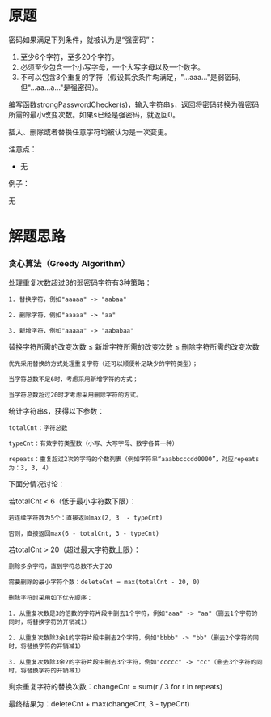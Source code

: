 # 原题
密码如果满足下列条件，就被认为是“强密码”：

1. 至少6个字符，至多20个字符。
2. 必须至少包含一个小写字母，一个大写字母以及一个数字。
3. 不可以包含3个重复的字符（假设其余条件均满足，"...aaa..."是弱密码, 但"...aa...a..."是强密码）。

编写函数strongPasswordChecker(s)，输入字符串s，返回将密码转换为强密码所需的最小改变次数。如果s已经是强密码，就返回0。

插入、删除或者替换任意字符均被认为是一次变更。

注意点：

  - 无

例子：

无

# 解题思路
### 贪心算法（Greedy Algorithm）

处理重复次数超过3的弱密码字符有3种策略：

```
1. 替换字符，例如"aaaaa" -> "aabaa"

2. 删除字符，例如"aaaaa" -> "aa"

3. 新增字符，例如"aaaaa" -> "aababaa"
```

替换字符所需的改变次数 ≤ 新增字符所需的改变次数 ≤ 删除字符所需的改变次数

```
优先采用替换的方式处理重复字符（还可以顺便补足缺少的字符类型）；

当字符总数不足6时，考虑采用新增字符的方式；

当字符总数超过20时才考虑采用删除字符的方式。
```

统计字符串s，获得以下参数：

```
totalCnt：字符总数

typeCnt：有效字符类型数（小写、大写字母、数字各算一种）

repeats：重复超过2次的字符的个数列表（例如字符串“aaabbcccdd0000”，对应repeats为：3, 3, 4）
```

下面分情况讨论：

若totalCnt < 6（低于最小字符数下限）：

```
若连续字符数为5个：直接返回max(2, 3  - typeCnt)

否则，直接返回max(6 - totalCnt, 3 - typeCnt)
```

若totalCnt > 20（超过最大字符数上限）：

```
删除多余字符，直到字符总数不大于20

需要删除的最小字符个数：deleteCnt = max(totalCnt - 20, 0)

删除字符时采用如下优先顺序：

1. 从重复次数是3的倍数的字符片段中删去1个字符，例如"aaa" -> "aa"（删去1个字符的同时，将替换字符的开销减1）

2. 从重复次数除3余1的字符片段中删去2个字符，例如"bbbb" -> "bb"（删去2个字符的同时，将替换字符的开销减1）

3. 从重复次数除3余2的字符片段中删去3个字符，例如"ccccc" -> "cc"（删去3个字符的同时，将替换字符的开销减1）
```

剩余重复字符的替换次数：changeCnt = sum(r / 3 for r in repeats)

最终结果为：deleteCnt + max(changeCnt, 3 - typeCnt)
